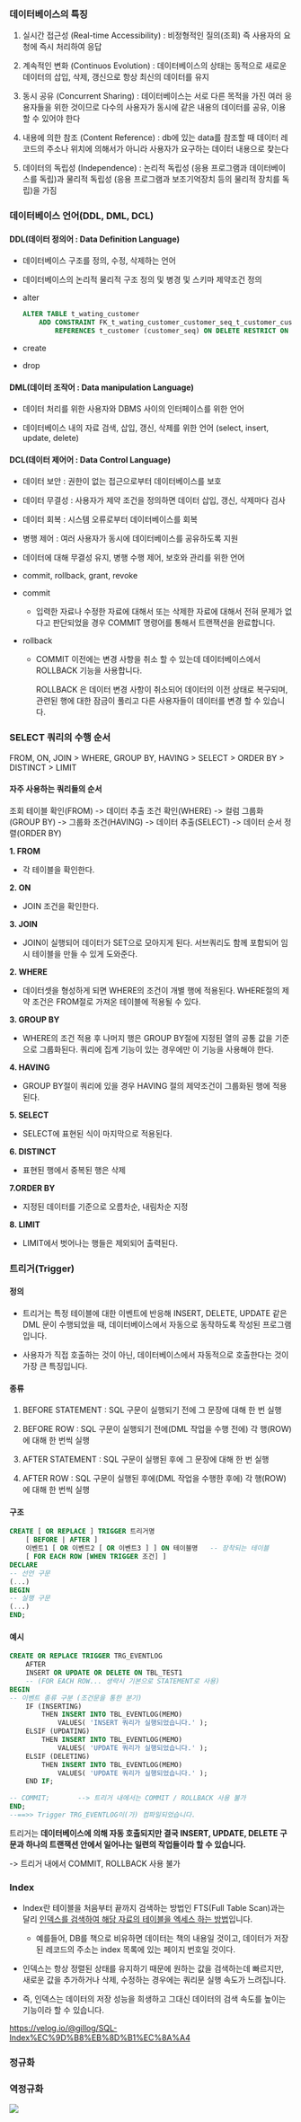 ### 데이터베이스의 특징

1. 실시간 접근성 (Real-time Accessibility) : 비정형적인 질의(조회) 즉 사용자의 요청에 즉시 처리하여 응답

2. 계속적인 변화 (Continuos Evolution) : 데이터베이스의 상태는 동적으로 새로운 데이터의 삽입, 삭제, 갱신으로 항상 최신의 데이터를 유지

3. 동시 공유 (Concurrent Sharing) : 데이터베이스는 서로 다른 목적을 가진 여러 응용자들을 위한 것이므로 다수의 사용자가 동시에 같은 내용의 데이터를 공유, 이용할 수 있어야 한다

4. 내용에 의한 참조 (Content Reference) : db에 있는 data를 참조할 때 데이터 레코드의 주소나 위치에 의해서가 아니라 사용자가 요구하는 데이터 내용으로 찾는다

5. 데이터의 독립성 (Independence) : 논리적 독립성 (응용 프로그램과 데이터베이스를 독립)과 물리적 독립성 (응용 프로그램과 보조기억장치 등의 물리적 장치를 독립)을 가짐



### 데이터베이스 언어(DDL, DML, DCL)

#### DDL(데이터 정의어 : Data Definition Language)

- 데이터베이스 구조를 정의, 수정, 삭제하는 언어

- 데이터베이스의 논리적 물리적 구조 정의 및 병경 및 스키마 제약조건 정의

- alter
  
  ```sql
  ALTER TABLE t_wating_customer
      ADD CONSTRAINT FK_t_wating_customer_customer_seq_t_customer_customer_seq FOREIGN KEY (customer_seq)
          REFERENCES t_customer (customer_seq) ON DELETE RESTRICT ON UPDATE RESTRICT;
  ```

- create

- drop

#### DML(데이터 조작어 : Data manipulation Language)

- 데이터 처리를 위한 사용자와 DBMS 사이의 인터페이스를 위한 언어

- 데이터베이스 내의 자료 검색, 삽입, 갱신, 삭제를 위한 언어 (select, insert, update, delete)

#### DCL(데이터 제어어 : Data Control Language)

- 데이터 보안 : 권한이 없는 접근으로부터 데이터베이스를 보호

- 데이터 무결성 : 사용자가 제약 조건을 정의하면 데이터 삽입, 갱신, 삭제마다 검사

- 데이터 회복 : 시스템 오류로부터 데이터베이스를 회복

- 병행 제어 : 여러 사용자가 동시에 데이터베이스를 공유하도록 지원

- 데이터에 대해 무결성 유지, 병행 수행 제어, 보호와 관리를 위한 언어

- commit, rollback, grant, revoke

- commit
  
  - 입력한 자료나 수정한 자료에 대해서 또는 삭제한 자료에 대해서 전혀 문제가 없다고 판단되었을 경우 COMMIT 명령어를 통해서 트랜잭션을 완료합니다.

- rollback
  
  - COMMIT 이전에는 변경 사항을 취소 할 수 있는데 데이터베이스에서 ROLLBACK 기능을 사용합니다.
    
    ROLLBACK 은 데이터 변경 사항이 취소되어 데이터의 이전 상태로 복구되며, 관련된 행에 대한 잠금이 풀리고 다른 사용자들이 데이터를 변경 할 수 있습니다.



### SELECT 쿼리의 수행 순서

FROM, ON, JOIN > WHERE, GROUP BY, HAVING > SELECT > ORDER BY > DISTINCT > LIMIT

#### 자주 사용하는 쿼리들의 순서

조회 테이블 확인(FROM) -> 데이터 추출 조건 확인(WHERE) -> 컬럼 그룹화(GROUP BY) -> 그룹화 조건(HAVING) -> 데이터 추출(SELECT) -> 데이터 순서 정렬(ORDER BY)

**1. FROM**

- 각 테이블을 확인한다.

**2. ON**

- JOIN 조건을 확인한다.

**3. JOIN**

- JOIN이 실행되어 데이터가 SET으로 모아지게 된다. 서브쿼리도 함께 포함되어 임시 테이블을 만들 수 있게 도와준다.

**2. WHERE**

- 데이터셋을 형성하게 되면 WHERE의 조건이 개별 행에 적용된다. WHERE절의 제약 조건은 FROM절로 가져온 테이블에 적용될 수 있다.

**3. GROUP BY**

- WHERE의 조건 적용 후 나머지 행은 GROUP BY절에 지정된 열의 공통 값을 기준으로 그룹화된다. 쿼리에 집계 기능이 있는 경우에만 이 기능을 사용해야 한다.

**4. HAVING**

- GROUP BY절이 쿼리에 있을 경우 HAVING 절의 제약조건이 그룹화된 행에 적용된다.

**5. SELECT**

- SELECT에 표현된 식이 마지막으로 적용된다.

**6. DISTINCT**

- 표현된 행에서 중복된 행은 삭제

**7.ORDER BY**

- 지정된 데이터를 기준으로 오름차순, 내림차순 지정

**8. LIMIT**

- LIMIT에서 벗어나는 행들은 제외되어 출력된다.



### 트리거(Trigger)

#### 정의

- 트리거는 특정 테이블에 대한 이벤트에 반응해 INSERT, DELETE, UPDATE 같은 DML 문이 수행되었을 때, 데이터베이스에서 자동으로 동작하도록 작성된 프로그램입니다.

- 사용자가 직접 호출하는 것이 아닌, 데이터베이스에서 자동적으로 호출한다는 것이 가장 큰 특징입니다.

#### 종류

1. BEFORE STATEMENT : SQL 구문이 실행되기 전에 그 문장에 대해 한 번 실행 

2. BEFORE ROW : SQL 구문이 실행되기 전에(DML 작업을 수행 전에) 각 행(ROW)에 대해 한 번씩 실행

3. AFTER STATEMENT : SQL 구문이 실행된 후에 그 문장에 대해 한 번 실행

4. AFTER ROW : SQL 구문이 실행된 후에(DML 작업을 수행한 후에) 각 행(ROW)에 대해 한 번씩 실행

#### 구조

```sql
CREATE [ OR REPLACE ] TRIGGER 트리거명        
    [ BEFORE | AFTER ]        
    이벤트1 [ OR 이벤트2 [ OR 이벤트3 ] ] ON 테이블명   -- 장착되는 테이블
    [ FOR EACH ROW [WHEN TRIGGER 조건] ]               
DECLARE       
-- 선언 구문        
(...)
BEGIN        
-- 실행 구문        
(...)
END;

```

#### 예시

```sql
CREATE OR REPLACE TRIGGER TRG_EVENTLOG      
    AFTER             
    INSERT OR UPDATE OR DELETE ON TBL_TEST1             
    -- (FOR EACH ROW... 생략시 기본으로 STATEMENT로 사용)
BEGIN       
-- 이벤트 종류 구분 (조건문을 통한 분기)       
    IF (INSERTING)           
        THEN INSERT INTO TBL_EVENTLOG(MEMO)                   
            VALUES( 'INSERT 쿼리가 실행되었습니다.' );       
    ELSIF (UPDATING)           
        THEN INSERT INTO TBL_EVENTLOG(MEMO)                   
            VALUES( 'UPDATE 쿼리가 실행되었습니다.' );       
    ELSIF (DELETING)           
        THEN INSERT INTO TBL_EVENTLOG(MEMO)                   
            VALUES( 'UPDATE 쿼리가 실행되었습니다.' );       
    END IF;
       
-- COMMIT;       --> 트리거 내에서는 COMMIT / ROLLBACK 사용 불가
END;
--==>> Trigger TRG_EVENTLOG이(가) 컴파일되었습니다.

```



트리거는 **데이터베이스에 의해 자동 호출되지만 결국 INSERT, UPDATE, DELETE 구문과 하나의 트랜잭션 안에서 일어나는 일련의 작업들이라 할 수 있습니다.**

-> 트리거 내에서 COMMIT, ROLLBACK 사용 불가



### Index

- Index란 테이블을 처음부터 끝까지 검색하는 방법인 FTS(Full Table Scan)과는 달리 <u>인덱스를 검색하여 해당 자료의 테이블을 엑세스 하는 방법</u>입니다.
  
  - 예를들어, DB를 책으로 비유하면 데이터는 책의 내용일 것이고, 데이터가 저장된 레코드의 주소는 index 목록에 있는 페이지 번호일 것이다.

- 인덱스는 항상 정렬된 상태를 유지하기 때문에 원하는 값을 검색하는데 빠르지만, 새로운 값을 추가하거나 삭제, 수정하는 경우에는 쿼리문 실행 속도가 느려집니다.

- 즉, 인덱스는 데이터의 저장 성능을 희생하고 그대신 데이터의 검색 속도를 높이는 기능이라 할 수 있습니다.



https://velog.io/@gillog/SQL-Index%EC%9D%B8%EB%8D%B1%EC%8A%A4



### 정규화







### 역정규화

![](assets/2022-07-23-20-02-35-image.png)



































